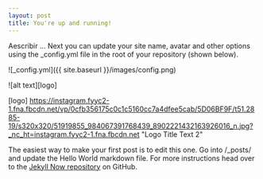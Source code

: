 ```yaml
---
layout: post
title: You're up and running!
---
```


Aescribir ... Next you can update your site name, avatar and other options using the _config.yml file in the root of your repository (shown below).

![_config.yml]({{ site.baseurl }}/images/config.png)

![alt text][logo]

[logo] https://instagram.fyyc2-1.fna.fbcdn.net/vp/0cfb356175c0c1c5160cc7a4dfee5cab/5D06BF9F/t51.2885-19/s320x320/51919855_984067391768439_8902221432163926016_n.jpg?_nc_ht=instagram.fyyc2-1.fna.fbcdn.net "Logo Title Text 2"

The easiest way to make your first post is to edit this one. Go into /_posts/ and update the Hello World markdown file. For more instructions head over to the [Jekyll Now repository](https://github.com/barryclark/jekyll-now) on GitHub.
